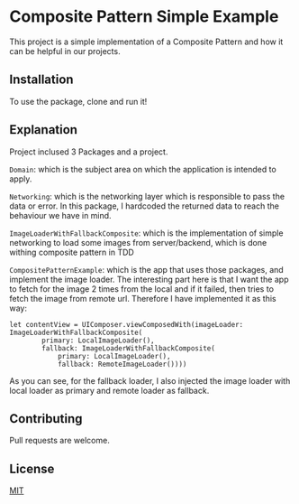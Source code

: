 
# Composite Pattern Simple Example

This project is a simple implementation of a Composite Pattern and how it can be helpful in our projects.

## Installation

To use the package, clone and run it!

## Explanation

Project inclused 3 Packages and a project.

`Domain`: which is the subject area on which the application is intended to apply. 

`Networking`: which is  the networking layer which is responsible to pass the data or error. In this package, I hardcoded the returned data to reach the behaviour we have in mind.

 `ImageLoaderWithFallbackComposite`: which is the implementation of  simple networking to load some images from server/backend, which is done withing composite pattern in TDD

`CompositePatternExample`: which is the app that uses those packages, and implement the image loader. The interesting part here is that I want the app to fetch for the image 2 times from the local and if it failed, then tries to fetch the image from remote url.
Therefore I have implemented it as this way:
```
let contentView = UIComposer.viewComposedWith(imageLoader: ImageLoaderWithFallbackComposite(
        primary: LocalImageLoader(),
        fallback: ImageLoaderWithFallbackComposite(
            primary: LocalImageLoader(),
            fallback: RemoteImageLoader())))
```

As you can see, for the fallback loader, I also injected the image loader with local loader as primary and remote loader as fallback.


## Contributing

Pull requests are welcome. 

## License

[MIT](https://choosealicense.com/licenses/mit/)
